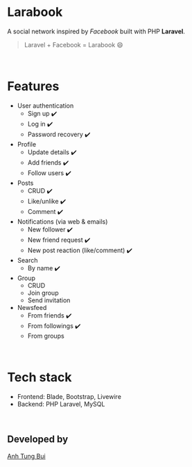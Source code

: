 # Larabook

A social network inspired by _Facebook_ built with PHP **Laravel**.

> Laravel + Facebook = Larabook 😄

<br />

# Features

-   User authentication
    -   Sign up ✔️
    -   Log in ✔️
    -   Password recovery ✔️
-   Profile
    -   Update details ✔️
    -   Add friends ✔️
    -   Follow users ✔️
-   Posts
    -   CRUD ✔️
    -   Like/unlike ✔️
    -   Comment ✔️
-   Notifications (via web & emails)
    -   New follower ✔️
    -   New friend request ✔️
    -   New post reaction (like/comment) ✔️
-   Search
    -   By name ✔️
-   Group
    -   CRUD
    -   Join group
    -   Send invitation
-   Newsfeed
    -   From friends ✔️
    -   From followings ✔️
    -   From groups

<br />

# Tech stack

-   Frontend: Blade, Bootstrap, Livewire
-   Backend: PHP Laravel, MySQL

<br />

## Developed by

[Anh Tung Bui](https://github.com/anhtungbui)
